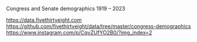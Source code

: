 Congress and Senate demographics
1919 – 2023

https://data.fivethirtyeight.com
https://github.com/fivethirtyeight/data/tree/master/congress-demographics
https://www.instagram.com/p/CqvZUfYO2B0/?img_index=2
